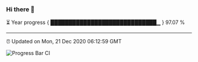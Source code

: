 ### Hi there 👋

⏳ Year progress { █████████████████████████████▁ } 97.07 %

---

⏰ Updated on Mon, 21 Dec 2020 06:12:59 GMT

![Progress Bar CI](https://github.com/liununu/liununu/workflows/Progress%20Bar%20CI/badge.svg)
